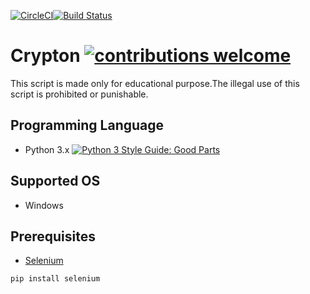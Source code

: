 [![CircleCI](https://circleci.com/gh/glorious-codes/glorious-demo.svg?style=svg)](https://github.com/A4o4ymous/Crypton)[![Build Status](https://travis-ci.org/dwyl/esta.svg?branch=master)](https://github.com/A4o4ymous/Crypton)
# Crypton [![contributions welcome](https://img.shields.io/badge/contributions-welcome-brightgreen.svg?style=flat)](https://github.com/A4o4ymous/Crypton)
This script is made only for educational purpose.The illegal  use of this script is prohibited or punishable.

## Programming Language
* Python 3.x [![Python 3 Style Guide: Good Parts](https://img.shields.io/badge/code%20style-goodparts-brightgreen.svg?style=flat)](https://github.com/A4o4ymous/Crypton/ "Python 3 The Good Parts")

## Supported OS
* Windows
## Prerequisites
* [Selenium](https://www.seleniumhq.org/)
```
pip install selenium
```
